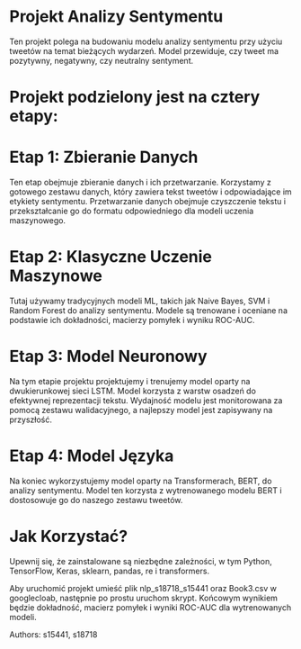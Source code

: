 # Projekt Analizy Sentymentu
Ten projekt polega na budowaniu modelu analizy sentymentu przy użyciu tweetów na temat bieżących wydarzeń. Model przewiduje, czy tweet ma pozytywny, negatywny, czy neutralny sentyment.

# Projekt podzielony jest na cztery etapy:

# Etap 1: Zbieranie Danych
Ten etap obejmuje zbieranie danych i ich przetwarzanie. Korzystamy z gotowego zestawu danych, który zawiera tekst tweetów i odpowiadające im etykiety sentymentu. Przetwarzanie danych obejmuje czyszczenie tekstu i przekształcanie go do formatu odpowiedniego dla modeli uczenia maszynowego.

# Etap 2: Klasyczne Uczenie Maszynowe
Tutaj używamy tradycyjnych modeli ML, takich jak Naive Bayes, SVM i Random Forest do analizy sentymentu. Modele są trenowane i oceniane na podstawie ich dokładności, macierzy pomyłek i wyniku ROC-AUC.

# Etap 3: Model Neuronowy
Na tym etapie projektu projektujemy i trenujemy model oparty na dwukierunkowej sieci LSTM. Model korzysta z warstw osadzeń do efektywnej reprezentacji tekstu. Wydajność modelu jest monitorowana za pomocą zestawu walidacyjnego, a najlepszy model jest zapisywany na przyszłość.

# Etap 4: Model Języka
Na koniec wykorzystujemy model oparty na Transformerach, BERT, do analizy sentymentu. Model ten korzysta z wytrenowanego modelu BERT i dostosowuje go do naszego zestawu tweetów.

# Jak Korzystać?
Upewnij się, że zainstalowane są niezbędne zależności, w tym Python, TensorFlow, Keras, sklearn, pandas, re i transformers.

Aby uruchomić projekt umieść plik nlp_s18718_s15441 oraz Book3.csv w googlecloab, następnie po prostu uruchom skrypt. Końcowym wynikiem będzie dokładność, macierz pomyłek i wyniki ROC-AUC dla wytrenowanych modeli.

Authors: s15441, s18718
